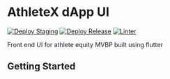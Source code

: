 # AthleteX dApp UI
[![Deploy Staging](https://github.com/SportsToken/ax_dapp/actions/workflows/deploy_staging.yml/badge.svg?branch=develop)](https://github.com/SportsToken/ax_dapp/actions/workflows/deploy_staging.yml)
[![Deploy Release](https://github.com/SportsToken/ax_dapp/actions/workflows/release_deploy/badge.svg?branch=main)](https://github.com/SportsToken/ax_dapp/actions/workflows/release_deploy.yml)
[![Linter](https://github.com/SportsToken/ax_dapp/actions/workflows/linter.yml/badge.svg?branch=main)](https://github.com/SportsToken/ax_dapp/actions/workflows/linter.yml)


Front end UI for athlete equity MVBP built using flutter

## Getting Started




<!-- Mnenomic -->
<!-- web lady wheat index recipe chunk urge boost hungry critic language crossnote: this mnemonic is not secure; don't use it on a public blockchain.
 -->

